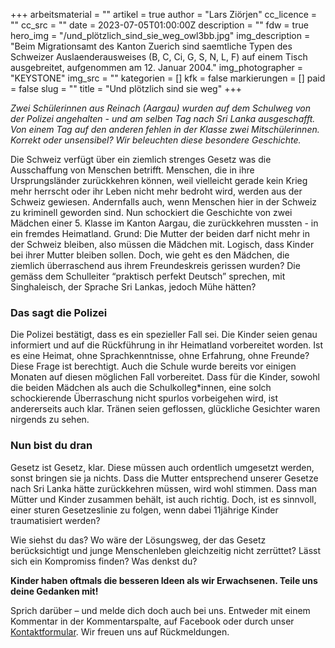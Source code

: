+++
arbeitsmaterial = ""
artikel = true
author = "Lars Ziörjen"
cc_licence = ""
cc_src = ""
date = 2023-07-05T01:00:00Z
description = ""
fdw = true
hero_img = "/und_plötzlich_sind_sie_weg_owl3bb.jpg"
img_description = "Beim Migrationsamt des Kanton Zuerich sind saemtliche Typen des Schweizer Auslaenderausweises (B, C, Ci, G, S, N, L, F) auf einem Tisch ausgebreitet, aufgenommen am 12. Januar 2004."
img_photographer = "KEYSTONE"
img_src = ""
kategorien = []
kfk = false
markierungen = []
paid = false
slug = ""
title = "Und plötzlich sind sie weg"
+++

_Zwei Schülerinnen aus Reinach (Aargau) wurden auf dem Schulweg von der Polizei angehalten - und am selben Tag nach Sri Lanka ausgeschafft. Von einem Tag auf den anderen fehlen in der Klasse zwei Mitschülerinnen. Korrekt oder unsensibel? Wir beleuchten diese besondere Geschichte._

Die Schweiz verfügt über ein ziemlich strenges Gesetz was die Ausschaffung von Menschen betrifft. Menschen, die in ihre Ursprungsländer zurückkehren können, weil vielleicht gerade kein Krieg mehr herrscht oder ihr Leben nicht mehr bedroht wird, werden aus der Schweiz gewiesen. Andernfalls auch, wenn Menschen hier in der Schweiz zu kriminell geworden sind. Nun schockiert die Geschichte von zwei Mädchen einer 5. Klasse im Kanton Aargau, die zurückkehren mussten - in ein fremdes Heimatland. Grund: Die Mutter der beiden darf nicht mehr in der Schweiz bleiben, also müssen die Mädchen mit. Logisch, dass Kinder bei ihrer Mutter bleiben sollen. Doch, wie geht es den Mädchen, die ziemlich überraschend aus ihrem Freundeskreis gerissen wurden? Die gemäss dem Schulleiter “praktisch perfekt Deutsch” sprechen, mit Singhaleisch, der Sprache Sri Lankas, jedoch Mühe hätten?

### Das sagt die Polizei

Die Polizei bestätigt, dass es ein spezieller Fall sei. Die Kinder seien genau informiert und auf die Rückführung in ihr Heimatland vorbereitet worden. Ist es eine Heimat, ohne Sprachkenntnisse, ohne Erfahrung, ohne Freunde? Diese Frage ist berechtigt. Auch die Schule wurde bereits vor einigen Monaten auf diesen möglichen Fall vorbereitet. Dass für die Kinder, sowohl die beiden Mädchen als auch die Schulkolleg*innen, eine solch schockierende Überraschung nicht spurlos vorbeigehen wird, ist andererseits auch klar. Tränen seien geflossen, glückliche Gesichter waren nirgends zu sehen.

### Nun bist du dran

Gesetz ist Gesetz, klar. Diese müssen auch ordentlich umgesetzt werden, sonst bringen sie ja nichts. Dass die Mutter entsprechend unserer Gesetze nach Sri Lanka hätte zurückkehren müssen, wird wohl stimmen. Dass man Mütter und Kinder zusammen behält, ist auch richtig. Doch, ist es sinnvoll, einer sturen Gesetzeslinie zu folgen, wenn dabei 11jährige Kinder traumatisiert werden?

Wie siehst du das? Wo wäre der Lösungsweg, der das Gesetz berücksichtigt und junge Menschenleben gleichzeitig nicht zerrüttet? Lässt sich ein Kompromiss finden? Was denkst du?

**Kinder haben oftmals die besseren Ideen als wir Erwachsenen. Teile uns deine Gedanken mit!**

Sprich darüber – und melde dich doch auch bei uns. Entweder mit einem Kommentar in der Kommentarspalte, auf Facebook oder durch unser [Kontaktformular](https://www.chinderzytig.ch/kontakt/). Wir freuen uns auf Rückmeldungen.
